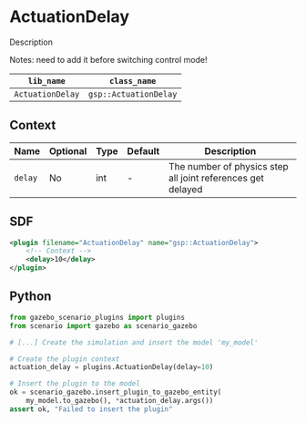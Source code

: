 # ActuationDelay

Description

Notes: need to add it before switching control mode!

| `lib_name`       | `class_name`          |
| ---------------- | --------------------- |
| `ActuationDelay` | `gsp::ActuationDelay` |

## Context

| Name    | Optional | Type | Default | Description                                                 |
| ------- | -------- | ---- | ------- | ----------------------------------------------------------- |
| `delay` | No       | int  | -       | The number of physics step all joint references get delayed |

## SDF

```xml
<plugin filename="ActuationDelay" name="gsp::ActuationDelay">
    <!-- Context -->
    <delay>10</delay>
</plugin>
```

## Python

```python
from gazebo_scenario_plugins import plugins
from scenario import gazebo as scenario_gazebo

# [...] Create the simulation and insert the model 'my_model'

# Create the plugin context
actuation_delay = plugins.ActuationDelay(delay=10)

# Insert the plugin to the model
ok = scenario_gazebo.insert_plugin_to_gazebo_entity(
    my_model.to_gazebo(), *actuation_delay.args())
assert ok, "Failed to insert the plugin"
```


